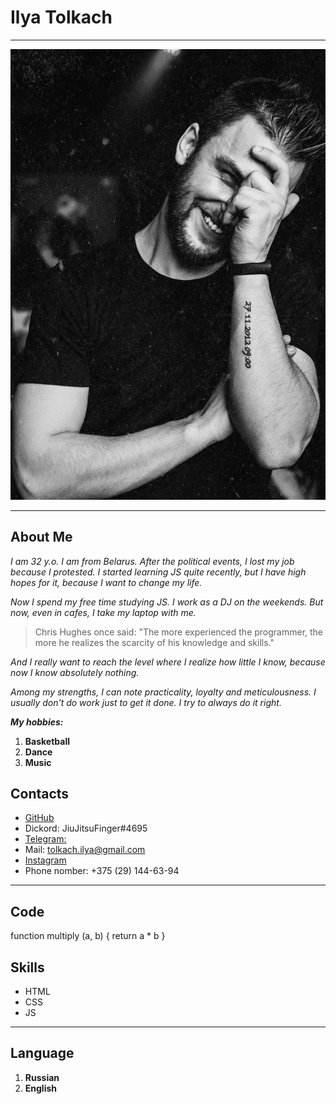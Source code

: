 # Ilya Tolkach

---

![photo](./img/OyOTCu-F288.jpg "me")

---

## About Me

_I am 32 y.o. I am from Belarus. After the political events, I lost my job because I protested. I started learning JS quite recently, but I have high hopes for it, because I want to change my life._

_Now I spend my free time studying JS. I work as a DJ on the weekends. But now, even in cafes, I take my laptop with me._

> Chris Hughes once said:
> "The more experienced the programmer, the more he realizes the scarcity of his knowledge and skills."

_And I really want to reach the level where I realize how little I know, because now I know absolutely nothing._

_Among my strengths, I can note practicality, loyalty and meticulousness. I usually don't do work just to get it done. I try to always do it right._

**_My hobbies:_**

1. **Basketball**
2. **Dance**
3. **Music**

## Contacts

- [GitHub](https://github.com/JiuJitsuFinger)
- Dickord: JiuJitsuFinger#4695
- [Telegram:](https://t.me/jiujitsufinger)
- Mail: tolkach.ilya@gmail.com
- [Instagram](https://www.instagram.com/ilyamirov/)
- Phone nomber: +375 (29) 144-63-94

---

## Code

function multiply (a, b) {
return a \* b
}

## Skills

- HTML
- CSS
- JS

---

## Language

1. **Russian**
2. **English**
